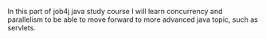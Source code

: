 In this part of job4j java study course I will learn concurrency and parallelism to be able to move forward to more advanced java topic, such as servlets. 
